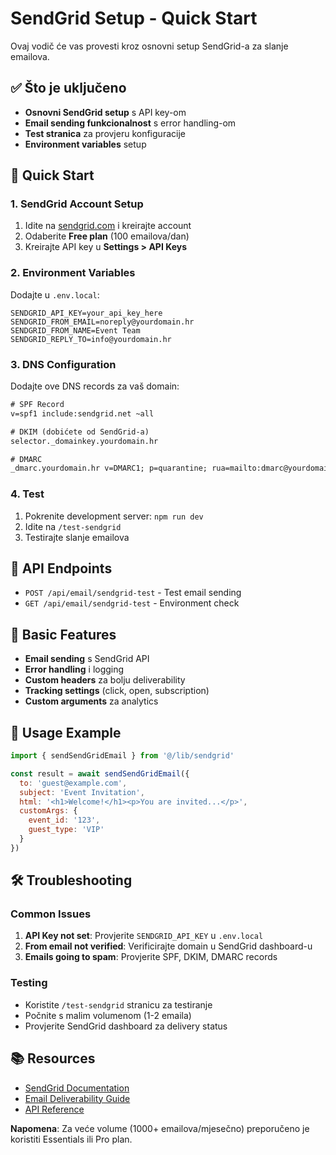 # SendGrid Setup - Quick Start

Ovaj vodič će vas provesti kroz osnovni setup SendGrid-a za slanje emailova.

## ✅ Što je uključeno

- **Osnovni SendGrid setup** s API key-om
- **Email sending funkcionalnost** s error handling-om
- **Test stranica** za provjeru konfiguracije
- **Environment variables** setup

## 🚀 Quick Start

### 1. SendGrid Account Setup

1. Idite na [sendgrid.com](https://sendgrid.com) i kreirajte account
2. Odaberite **Free plan** (100 emailova/dan)
3. Kreirajte API key u **Settings > API Keys**

### 2. Environment Variables

Dodajte u `.env.local`:

```env
SENDGRID_API_KEY=your_api_key_here
SENDGRID_FROM_EMAIL=noreply@yourdomain.hr
SENDGRID_FROM_NAME=Event Team
SENDGRID_REPLY_TO=info@yourdomain.hr
```

### 3. DNS Configuration

Dodajte ove DNS records za vaš domain:

```txt
# SPF Record
v=spf1 include:sendgrid.net ~all

# DKIM (dobićete od SendGrid-a)
selector._domainkey.yourdomain.hr

# DMARC
_dmarc.yourdomain.hr v=DMARC1; p=quarantine; rua=mailto:dmarc@yourdomain.hr
```

### 4. Test

1. Pokrenite development server: `npm run dev`
2. Idite na `/test-sendgrid`
3. Testirajte slanje emailova

## 📧 API Endpoints

- `POST /api/email/sendgrid-test` - Test email sending
- `GET /api/email/sendgrid-test` - Environment check

## 🔧 Basic Features

- **Email sending** s SendGrid API
- **Error handling** i logging
- **Custom headers** za bolju deliverability
- **Tracking settings** (click, open, subscription)
- **Custom arguments** za analytics

## 📝 Usage Example

```javascript
import { sendSendGridEmail } from '@/lib/sendgrid'

const result = await sendSendGridEmail({
  to: 'guest@example.com',
  subject: 'Event Invitation',
  html: '<h1>Welcome!</h1><p>You are invited...</p>',
  customArgs: {
    event_id: '123',
    guest_type: 'VIP'
  }
})
```

## 🛠️ Troubleshooting

### Common Issues

1. **API Key not set**: Provjerite `SENDGRID_API_KEY` u `.env.local`
2. **From email not verified**: Verificirajte domain u SendGrid dashboard-u
3. **Emails going to spam**: Provjerite SPF, DKIM, DMARC records

### Testing

- Koristite `/test-sendgrid` stranicu za testiranje
- Počnite s malim volumenom (1-2 emaila)
- Provjerite SendGrid dashboard za delivery status

## 📚 Resources

- [SendGrid Documentation](https://sendgrid.com/docs/)
- [Email Deliverability Guide](https://sendgrid.com/docs/ui/sending-email/deliverability/)
- [API Reference](https://sendgrid.com/docs/api-reference/)

**Napomena**: Za veće volume (1000+ emailova/mjesečno) preporučeno je koristiti Essentials ili Pro plan. 